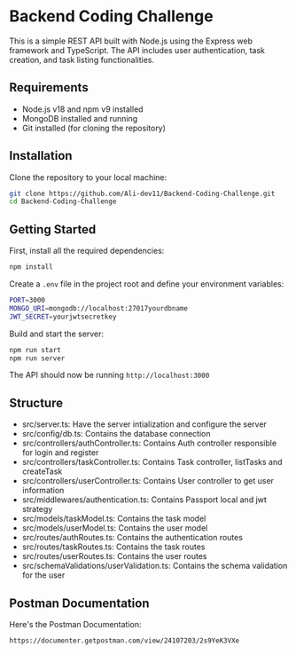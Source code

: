 # Backend Coding Challenge

This is a simple REST API built with Node.js using the Express web framework and TypeScript. The API includes user authentication, task creation, and task listing functionalities.

## Requirements

- Node.js v18 and npm v9 installed
- MongoDB installed and running
- Git installed (for cloning the repository)

## Installation

Clone the repository to your local machine:

```bash
git clone https://github.com/Ali-dev11/Backend-Coding-Challenge.git
cd Backend-Coding-Challenge
```
## Getting Started

First, install all the required dependencies:

```bash
npm install
```

Create a `.env` file in the project root and define your environment variables:

```bash
PORT=3000
MONGO_URI=mongodb://localhost:27017yourdbname
JWT_SECRET=yourjwtsecretkey
```

Build and start the server:
```bash
npm run start
npm run server
```

The API should now be running `http://localhost:3000`

## Structure
- src/server.ts: Have the server intialization and configure the server
- src/config/db.ts: Contains the database connection
- src/controllers/authController.ts: Contains Auth controller responsible for login and register
- src/controllers/taskController.ts: Contains Task controller, listTasks and createTask
- src/controllers/userController.ts: Contains User controller to get user information
- src/middlewares/authentication.ts: Contains Passport local and jwt strategy
- src/models/taskModel.ts: Contains the task model
- src/models/userModel.ts: Contains the user model
- src/routes/authRoutes.ts: Contains the authentication routes
- src/routes/taskRoutes.ts: Contains the task routes
- src/routes/userRoutes.ts: Contains the user routes
- src/schemaValidations/userValidation.ts: Contains the schema validation for the user

## Postman Documentation
Here's the Postman Documentation:
```bash
https://documenter.getpostman.com/view/24107203/2s9YeK3VXe
```
